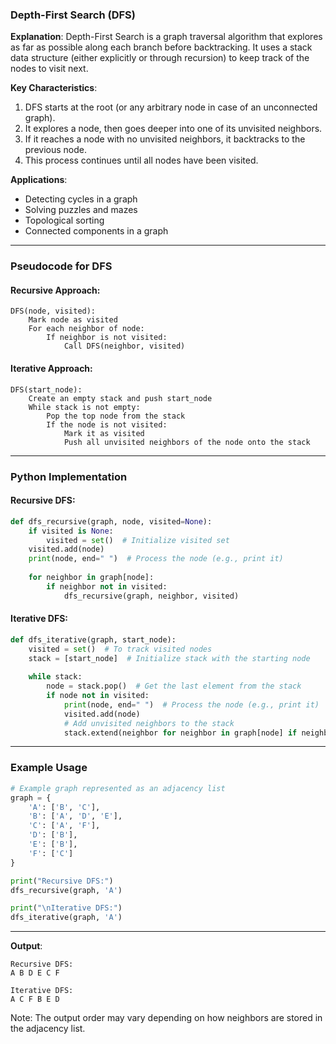 ### **Depth-First Search (DFS)**

**Explanation**:
Depth-First Search is a graph traversal algorithm that explores as far as possible along each branch before backtracking. It uses a stack data structure (either explicitly or through recursion) to keep track of the nodes to visit next.

**Key Characteristics**:
1. DFS starts at the root (or any arbitrary node in case of an unconnected graph).
2. It explores a node, then goes deeper into one of its unvisited neighbors.
3. If it reaches a node with no unvisited neighbors, it backtracks to the previous node.
4. This process continues until all nodes have been visited.

**Applications**:
- Detecting cycles in a graph
- Solving puzzles and mazes
- Topological sorting
- Connected components in a graph

---

### **Pseudocode for DFS**

#### Recursive Approach:
```plaintext
DFS(node, visited):
    Mark node as visited
    For each neighbor of node:
        If neighbor is not visited:
            Call DFS(neighbor, visited)
```

#### Iterative Approach:
```plaintext
DFS(start_node):
    Create an empty stack and push start_node
    While stack is not empty:
        Pop the top node from the stack
        If the node is not visited:
            Mark it as visited
            Push all unvisited neighbors of the node onto the stack
```

---

### **Python Implementation**

#### Recursive DFS:
```python
def dfs_recursive(graph, node, visited=None):
    if visited is None:
        visited = set()  # Initialize visited set
    visited.add(node)
    print(node, end=" ")  # Process the node (e.g., print it)
    
    for neighbor in graph[node]:
        if neighbor not in visited:
            dfs_recursive(graph, neighbor, visited)
```

#### Iterative DFS:
```python
def dfs_iterative(graph, start_node):
    visited = set()  # To track visited nodes
    stack = [start_node]  # Initialize stack with the starting node
    
    while stack:
        node = stack.pop()  # Get the last element from the stack
        if node not in visited:
            print(node, end=" ")  # Process the node (e.g., print it)
            visited.add(node)
            # Add unvisited neighbors to the stack
            stack.extend(neighbor for neighbor in graph[node] if neighbor not in visited)
```

---

### **Example Usage**

```python
# Example graph represented as an adjacency list
graph = {
    'A': ['B', 'C'],
    'B': ['A', 'D', 'E'],
    'C': ['A', 'F'],
    'D': ['B'],
    'E': ['B'],
    'F': ['C']
}

print("Recursive DFS:")
dfs_recursive(graph, 'A')

print("\nIterative DFS:")
dfs_iterative(graph, 'A')
```

---

**Output**:
```
Recursive DFS:
A B D E C F 

Iterative DFS:
A C F B E D
```

Note: The output order may vary depending on how neighbors are stored in the adjacency list.

